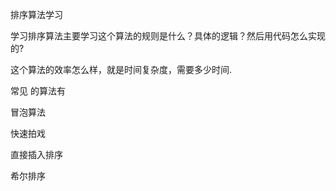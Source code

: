 排序算法学习

学习排序算法主要学习这个算法的规则是什么？具体的逻辑？然后用代码怎么实现的?

这个算法的效率怎么样，就是时间复杂度，需要多少时间.

常见 的算法有

冒泡算法

快速拍戏

直接插入排序

希尔排序



